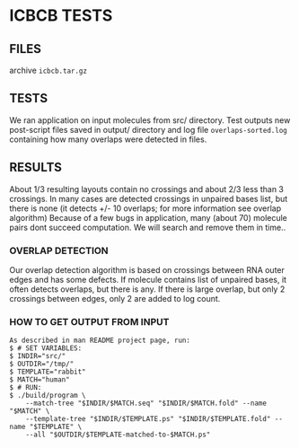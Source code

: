 # ICBCB TESTS

## FILES
archive `icbcb.tar.gz`

## TESTS
We ran application on input molecules from src/ directory.
Test outputs new post-script files saved in output/ directory and log file `overlaps-sorted.log` containing how many overlaps were detected in files.

## RESULTS
About 1/3 resulting layouts contain no crossings and about 2/3 less than 3 crossings. In many cases are detected crossings in unpaired bases list, but there is none (it detects +/- 10 overlaps; for more information see overlap algorithm)
Because of a few bugs in application, many (about 70) molecule pairs dont succeed computation. We will search and remove them in time..

### OVERLAP DETECTION
Our overlap detection algorithm is based on crossings between RNA outer edges and has some defects. If molecule contains list of unpaired bases, it often detects overlaps, but there is any. If there is large overlap, but only 2 crossings between edges, only 2 are added to log count.

### HOW TO GET OUTPUT FROM INPUT
	As described in man README project page, run:
	$ # SET VARIABLES:
	$ INDIR="src/"
	$ OUTDIR="/tmp/"
	$ TEMPLATE="rabbit"
	$ MATCH="human"
	$ # RUN:
	$ ./build/program \
		--match-tree "$INDIR/$MATCH.seq" "$INDIR/$MATCH.fold" --name "$MATCH" \
		--template-tree "$INDIR/$TEMPLATE.ps" "$INDIR/$TEMPLATE.fold" --name "$TEMPLATE" \
		--all "$OUTDIR/$TEMPLATE-matched-to-$MATCH.ps"
